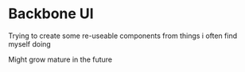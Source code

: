 # Backbone UI #
Trying to create some re-useable components from things i often find myself doing

Might grow mature in the future
